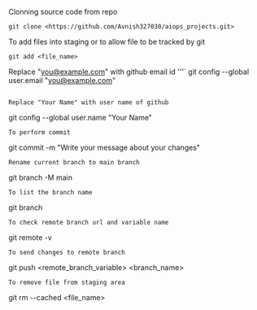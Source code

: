 Clonning source code from repo
```
git clone <https://github.com/Avnish327030/aiops_projects.git>
```

To add files into staging or to allow file to be tracked by git
```
git add <file_name>
```
Replace "you@example.com" with github email id
'''`
 git config --global user.email "you@example.com"
 ```

Replace "Your Name" with user name of github
```
git config --global user.name "Your Name"
```
To perform commit
```
git commit -m "Write your message about your changes"
```
Rename current branch to main branch
```
git branch -M main
```
To list the branch name
```
git branch
```
To check remote branch url and variable name
```
git remote -v
```
To send changes to remote branch

```
git push <remote_branch_variable> <branch_name>
```
To remove file from staging area

```
git rm --cached <file_name>
```